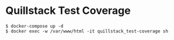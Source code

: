 # Quillstack Test Coverage

```shell
$ docker-compose up -d
$ docker exec -w /var/www/html -it quillstack_test-coverage sh
```
